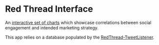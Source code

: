# Red Thread Interface

An [interactive set of charts](http://redthread.moonshot.barkleylabs.com/sunburst) which showcase correlations between social engagement and intended marketing strategy.

This app relies on a database populated by the [RedThread-TweetListener](https://github.com/MoonshotLab/RedThread-TweetListener).
